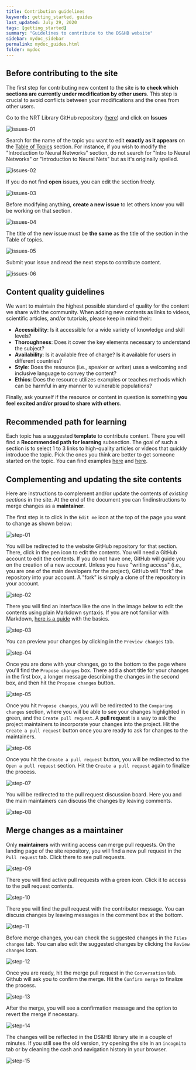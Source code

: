 ```yaml
---
title: Contribution guidelines
keywords: getting_started, guides
last_updated: July 29, 2020
tags: [getting_started]
summary: "Guidelines to contribute to the DS&HB website"
sidebar: mydoc_sidebar
permalink: mydoc_guides.html
folder: mydoc
---
```


## Before contributing to the site 

The first step for contributing new content to the site is **to check which sections are currently under modification by other users**. This step is crucial to avoid conflicts between your modifications and the ones from other users. 

Go to the NRT Library GitHub repository ([here](https://github.com/nrt-library/nrt-library)) and click on **Issues**

![issues-01](images/new-issues-01.svg)

Search for the name of the topic you want to edit **exactly as it appears** on the [Table of Topics](https://nrt-library.github.io/nrt-library/mydoc_topics.html) section. For instance, if you wish to modify the "Introduction to Neural Networks" section, do not search for "Intro to Neural Networks" or "Introduction to Neural Nets" but as it's originally spelled. 

![issues-02](images/new-issues-02.svg)

If you do not find **open** issues, you can edit the section freely. 

![issues-03](images/new-issues-03.svg)

Before modifying anything, **create a new issue** to let others know you will be working on that section. 

![issues-04](images/new-issues-04.svg)

The title of the new issue must be **the same** as the title of the section in the Table of topics. 

![issues-05](images/new-issues-05.svg)

Submit your issue and read the next steps to contribute content. 

![issues-06](images/new-issues-06.svg)

## Content quality guidelines

We want to maintain the highest possible standard of quality for the content we share with the community. When adding new contents as links to videos, scientific articles, and/or tutorials, please keep in mind their: 

- **Accessibility**: Is it accessible for a wide variety of knowledge and skill levels? 
- **Thoroughness**: Does it cover the key elements necessary to understand the subject?
- **Availability**: Is it available free of charge? Is it available for users in different countries?
- **Style**: Does the resource (i.e., speaker or writer) uses a welcoming and inclusive language to convey the content?
- **Ethics**: Does the resource utilizes examples or teaches methods which can be harmful in any manner to vulnerable populations? 

Finally, ask yourself if the resource or content in question is something **you feel excited and/or proud to share with others**. 

## Recommended path for learning

Each topic has a suggested **template** to contribute content. There you will find a **Recommended path for learning** subsection. The goal of such a section is to select 1 to 3 links to high-quality articles or videos that quickly introduce the topic. Pick the ones you think are better to get someone started on the topic. You can find examples [here](https://nrt-library.github.io/nrt-library/jupyter.html#recommended-path-for-learning) and [here](https://nrt-library.github.io/nrt-library/support_vector_machines.html). 

## Complementing and updating the site contents

Here are instructions to complement and/or update the contents of *existing sections* in the site. At the end of the document you can findinstructions to merge changes as a **maintainer**.

The first step is to click in the `Edit me` icon at the top of the page you want to change as shown below:

![step-01](images/guides1.png)


You will be redirected to the website GitHub repository for that section. There, click in the pen icon to edit the contents. You will need a GitHub account to edit the contents. If you do not have one, GitHub will guide you on the creation of a new account. Unless you have "writing access" (i.e., you are one of the main developers for the project), GitHub will "fork" the repository into your account. A "fork" is simply a clone of the repository in your account.

![step-02](images/guides2.png)

There you will find an interface like the one in the image below to edit the contents using plain Markdown syntaxis. If you are not familiar with Markdown, [here is a guide](https://www.markdownguide.org/basic-syntax/) with the basics.

![step-03](images/change-sections-03.png)

You can preview your changes by clicking in the `Preview changes` tab.

![step-04](images/guides4.png)

Once you are done with your changes, go to the bottom to the page where you'll find the `Propose changes` box. There add a short title for your changes in the first box, a longer message describing the changes in the second box, and then hit the `Propose changes` button.

![step-05](images/guides5.png)

Once you hit `Propose changes`, you will be redirected to the `Comparing changes` section, where you will be able to see your changes highlighted in green, and the `Create pull request`. A **pull request** is a way to ask the project maintainers to incorporate your changes into the project. Hit the `Create a pull request` button once you are ready to ask for changes to the maintainers.

![step-06](images/guides6.png)

Once you hit the `Create a pull request` button, you will be redirected to the `Open a pull request` section. Hit the `Create a pull request` again to finalize the process.

![step-07](images/guides7.png)

You will be redirected to the pull request discussion board. Here you and the main maintainers can discuss the changes by leaving comments.

![step-08](images/guides8.png)

## Merge changes as a maintainer

Only **maintainers** with writing access can merge pull requests. On the landing page of the site repository, you will find a new pull request in the `Pull request` tab. Click there to see pull requests.

![step-09](images/guides9.png)

There you will find active pull requests with a green icon. Click it to access to the pull request contents.

![step-10](images/guides10.png)

There you will find the pull request with the contributor message. You can discuss changes by leaving messages in the comment box at the bottom.

![step-11](images/guides11.png)

Before merge changes, you can check the suggested changes in the `Files changes` tab. You can also edit the suggested changes by clicking the `Review changes` icon.

![step-12](images/guides12.png)

Once you are ready, hit the merge pull request in the `Conversation` tab. Github will ask you to confirm the merge. Hit the `Confirm merge` to finalize the process.

![step-13](images/guides13.png)

After the merge, you will see a confirmation message and the option to revert the merge if necessary.  

![step-14](images/guides14.png)

The changes will be reflected in the DS&HB library site in a couple of minutes. If you still see the old version, try opening the site in an `incognito` tab or by cleaning the cash and navigation history in your browser.

![step-15](images/guides15.png)
